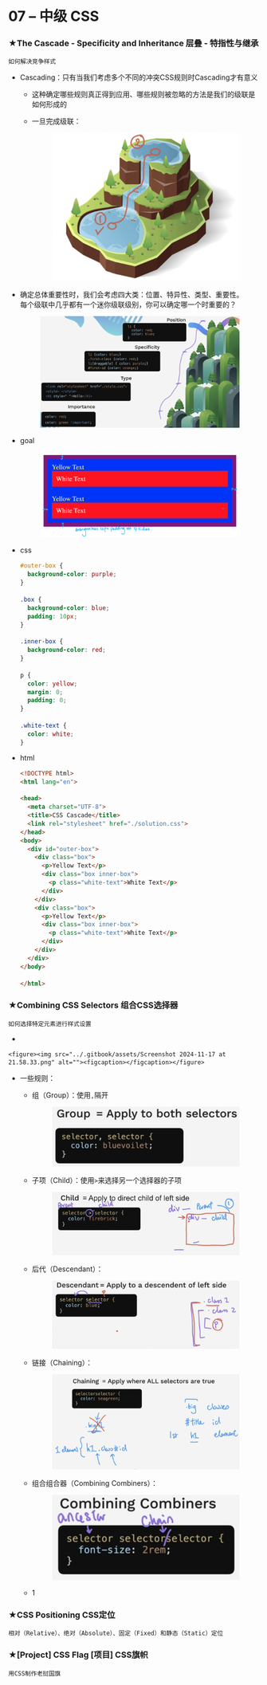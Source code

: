 # 07 – 中级 CSS

### ★The Cascade - Specificity and Inheritance 层叠 - 特指性与继承

`如何解决竞争样式`

* Cascading：只有当我们考虑多个不同的冲突CSS规则时Cascading才有意义
  * 这种确定哪些规则真正得到应用、哪些规则被忽略的方法是我们的级联是如何形成的
  *   一旦完成级联：

      <div align="left">

      <figure><img src="../.gitbook/assets/Screenshot 2024-11-16 at 19.58.54.png" alt="" width="375"><figcaption></figcaption></figure>

      </div>
*   确定总体重要性时，我们会考虑四大类：位置、特异性、类型、重要性。\
    每个级联中几乎都有一个迷你级联级别，你可以确定哪一个时重要的？

    <figure><img src="../.gitbook/assets/Screenshot 2024-11-16 at 20.15.46.png" alt=""><figcaption></figcaption></figure>
*   goal

    <figure><img src="../.gitbook/assets/goal.png" alt=""><figcaption></figcaption></figure>
*   css

    ```css
    #outer-box {
      background-color: purple;
    }

    .box {
      background-color: blue;
      padding: 10px;
    }

    .inner-box {
      background-color: red;
    }

    p {
      color: yellow;
      margin: 0;
      padding: 0;
    }

    .white-text {
      color: white;
    }
    ```
*   html

    ```html
    <!DOCTYPE html>
    <html lang="en">

    <head>
      <meta charset="UTF-8">
      <title>CSS Cascade</title>
      <link rel="stylesheet" href="./solution.css">
    </head>
    <body>
      <div id="outer-box">
        <div class="box">
          <p>Yellow Text</p>
          <div class="box inner-box">
            <p class="white-text">White Text</p>
          </div>
        </div>
        <div class="box">
          <p>Yellow Text</p>
          <div class="box inner-box">
            <p class="white-text">White Text</p>
          </div>
        </div>
      </div>
    </body>

    </html>
    ```

### ★Combining CSS Selectors 组合CSS选择器

`如何选择特定元素进行样式设置`

*

    <figure><img src="../.gitbook/assets/Screenshot 2024-11-17 at 21.58.33.png" alt=""><figcaption></figcaption></figure>
* 一些规则：
  *   组（Group）：使用`,`隔开

      <figure><img src="../.gitbook/assets/Screenshot 2024-11-17 at 22.02.48.png" alt=""><figcaption></figcaption></figure>
  *   子项（Child）：使用`>`来选择另一个选择器的子项

      <figure><img src="../.gitbook/assets/Screenshot 2024-11-17 at 22.09.09.png" alt=""><figcaption></figcaption></figure>
  *   后代（Descendant）：

      <figure><img src="../.gitbook/assets/Screenshot 2024-11-17 at 22.17.27.png" alt=""><figcaption></figcaption></figure>
  *   链接（Chaining）：

      <figure><img src="../.gitbook/assets/Screenshot 2024-11-17 at 22.27.51.png" alt=""><figcaption></figcaption></figure>
  *   组合组合器（Combining Combiners）：

      <figure><img src="../.gitbook/assets/Screenshot 2024-11-17 at 22.32.20.png" alt=""><figcaption></figcaption></figure>
  * 1



### ★CSS Positioning CSS定位

`相对（Relative）、绝对（Absolute）、固定（Fixed）和静态（Static）定位`









### ★\[Project] CSS Flag \[项目] CSS旗帜

`用CSS制作老挝国旗`



